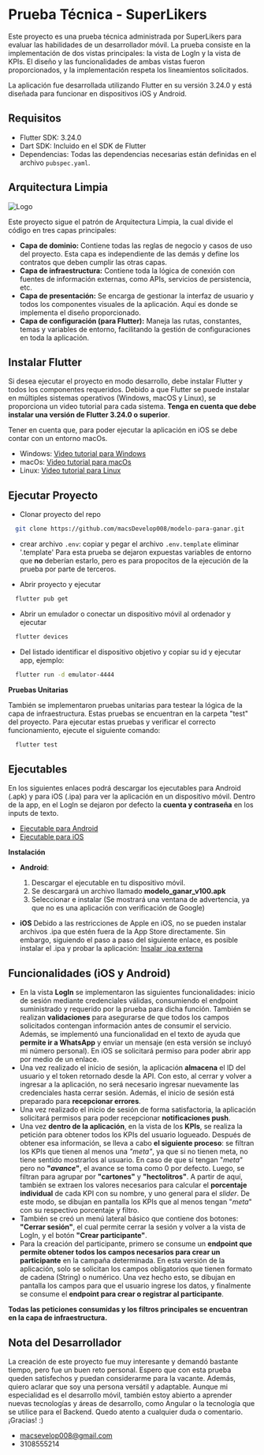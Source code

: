 # Prueba Técnica - SuperLikers

Este proyecto es una prueba técnica administrada por SuperLikers para evaluar las habilidades de un desarrollador móvil. La prueba consiste en la implementación de dos vistas principales: la vista de LogIn y la vista de KPIs. El diseño y las funcionalidades de ambas vistas fueron proporcionados, y la implementación respeta los lineamientos solicitados.

La aplicación fue desarrollada utilizando Flutter en su versión 3.24.0 y está diseñada para funcionar en dispositivos iOS y Android.


## Requisitos

- Flutter SDK: 3.24.0
- Dart SDK: Incluido en el SDK de Flutter
- Dependencias: Todas las dependencias necesarias están definidas en el archivo `pubspec.yaml`.
## Arquitectura Limpia
![Logo](https://i.blogs.es/28531a/clean/450_1000.webp)

Este proyecto sigue el patrón de Arquitectura Limpia, la cual divide el código en tres capas principales:
- **Capa de dominio:** Contiene todas las reglas de negocio y casos de uso del proyecto. Esta capa es independiente de las demás y define los contratos que deben cumplir las otras capas.
- **Capa de infraestructura:** Contiene toda la lógica de conexión con fuentes de información externas, como APIs, servicios de persistencia, etc.
- **Capa de presentación:** Se encarga de gestionar la interfaz de usuario y todos los componentes visuales de la aplicación. Aquí es donde se implementa el diseño proporcionado.
- **Capa de configuración (para Flutter):** Maneja las rutas, constantes, temas y variables de entorno, facilitando la gestión de configuraciones en toda la aplicación.
## Instalar Flutter
Si desea ejecutar el proyecto en modo desarrollo, debe instalar Flutter y todos los componentes requeridos. Debido a que Flutter se puede instalar en múltiples sistemas operativos (Windows, macOS y Linux), se proporciona un video tutorial para cada sistema. **Tenga en cuenta que debe instalar una versión de Flutter 3.24.0 o superior**.

Tener en cuenta que, para poder ejecutar la aplicación en iOS se debe contar con un entorno macOs.

- Windows: [Video tutorial para Windows](https://www.youtube.com/watch?v=3N8MMvLBxss)
- macOs: [Video tutorial para macOs](https://www.youtube.com/watch?v=W9clR_Wg3ho)
- Linux: [Video tutorial para Linux](https://www.youtube.com/watch?v=JHDEzJOHhnE)

## Ejecutar Proyecto

- Clonar proyecto del repo
```bash
  git clone https://github.com/macsDevelop008/modelo-para-ganar.git
```
- crear archivo `.env`: copiar y pegar el archivo `.env.template` eliminar '.template' Para esta prueba se dejaron expuestas variables de entorno que **no** deberían estarlo, pero es para propocitos de la ejecución de la prueba por parte de terceros.

- Abrir proyecto y ejecutar
```bash
  flutter pub get
```
- Abrir un emulador o conectar un dispositivo móvil al ordenador y ejecutar
```bash
  flutter devices
```
- Del listado identificar el dispositivo objetivo y copiar su id y ejecutar app, ejemplo:
```bash
  flutter run -d emulator-4444
```

**Pruebas Unitarias**

También se implementaron pruebas unitarias para testear la lógica de la capa de infraestructura. Estas pruebas se encuentran en la carpeta "test" del proyecto. Para ejecutar estas pruebas y verificar el correcto funcionamiento, ejecute el siguiente comando:
```bash
  flutter test
```

## Ejecutables 

En los siguientes enlaces podrá descargar los ejecutables para Android (.apk) y para iOS (.ipa) para ver la aplicación en un dispositivo móvil. Dentro de la app, en el LogIn se dejaron por defecto la **cuenta y contraseña** en los inputs de texto.

 - [Ejecutable para Android](https://www.mediafire.com/file/wlgs8ksub2oy5gx/modelo_ganar_v100.apk/file)
 - [Ejecutable para iOS](https://www.mediafire.com/file/uc7n3vpilu9kj64/modelo_ganar_v100.ipa/file)

**Instalación**

- **Android**: 
    1. Descargar el ejecutable en tu dispositivo móvil.
    2. Se descargará un archivo llamado **modelo_ganar_v100.apk**
    3. Seleccionar e instalar (Se mostrará una ventana de advertencia, ya que no es una aplicación con verificación de Google)

- **iOS**
Debido a las restricciones de Apple en iOS, no se pueden instalar archivos .ipa que estén fuera de la App Store directamente. Sin embargo, siguiendo el paso a paso del siguiente enlace, es posible instalar el .ipa y probar la aplicación:
[Insalar .ipa externa](https://www.youtube.com/watch?v=7GND2msNu54)
## Funcionalidades (iOS y Android)

- En la vista **LogIn** se implementaron las siguientes funcionalidades: inicio de sesión mediante credenciales válidas, consumiendo el endpoint suministrado y requerido por la prueba para dicha función. También se realizan **validaciones** para asegurarse de que todos los campos solicitados contengan información antes de consumir el servicio. Además, se implementó una funcionalidad en el texto de ayuda que **permite ir a WhatsApp** y enviar un mensaje (en esta versión se incluyó mi número personal). En iOS se solicitará permiso para poder abrir app por medio de un enlace.
- Una vez realizado el inicio de sesión, la aplicación **almacena** el ID del usuario y el token retornado desde la API. Con esto, al cerrar y volver a ingresar a la aplicación, no será necesario ingresar nuevamente las credenciales hasta cerrar sesión. Además, el inicio de sesión está preparado para **recepcionar errores**.
- Una vez realizado el inicio de sesión de forma satisfactoria, la aplicación solicitará permisos para poder recepcionar **notificaciones push**.
- Una vez **dentro de la aplicación**, en la vista de los **KPIs**, se realiza la petición para obtener todos los KPIs del usuario logueado. Después de obtener esa información, se lleva a cabo **el siguiente proceso**: se filtran los KPIs que tienen al menos una *"_meta_"*, ya que si no tienen meta, no tiene sentido mostrarlos al usuario. En caso de que sí tengan "_meta_" pero no **"_avance_"**, el avance se toma como 0 por defecto. Luego, se filtran para agrupar por **"cartones"** y **"hectolitros"**. A partir de aquí, también se extraen los valores necesarios para calcular el **porcentaje individual** de cada KPI con su nombre, y uno general para el *slider*. De este modo, se dibujan en pantalla los KPIs que al menos tengan "_meta_" con su respectivo porcentaje y filtro.
- También se creó un menú lateral básico que contiene dos botones: **"Cerrar sesión"**, el cual permite cerrar la sesión y volver a la vista de LogIn, y el botón **"Crear participante"**.
- Para la creación del participante, primero se consume un **endpoint que permite obtener todos los campos necesarios para crear un participante** en la campaña determinada. En esta versión de la aplicación, solo se solicitan los campos obligatorios que tienen formato de cadena (String) o numérico. Una vez hecho esto, se dibujan en pantalla los campos para que el usuario ingrese los datos, y finalmente se consume el **endpoint para crear o registrar al participante**.

**Todas las peticiones consumidas y los filtros principales se encuentran en la capa de infraestructura.**


## Nota del Desarrollador
La creación de este proyecto fue muy interesante y demandó bastante tiempo, pero fue un buen reto personal. Espero que con esta prueba queden satisfechos y puedan considerarme para la vacante. Además, quiero aclarar que soy una persona versátil y adaptable. Aunque mi especialidad es el desarrollo móvil, también estoy abierto a aprender nuevas tecnologías y áreas de desarrollo, como Angular o la tecnología que se utilice para el Backend. Quedo atento a cualquier duda o comentario. ¡Gracias! :)

- macsevelop008@gmail.com
- 3108555214
